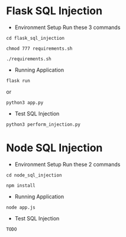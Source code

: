 # Flask SQL Injection
- Environment Setup
Run these 3 commands
```
cd flask_sql_injection
```
```
chmod 777 requirements.sh
```
```
./requirements.sh
```

- Running Application
```
flask run
```
or
```
python3 app.py
```

- Test SQL Injection
```
python3 perform_injection.py
```

# Node SQL Injection
- Environment Setup
Run these 2 commands
```
cd node_sql_injection
```
```
npm install
```
- Running Application
```
node app.js
```
- Test SQL Injection
```
TODO
```